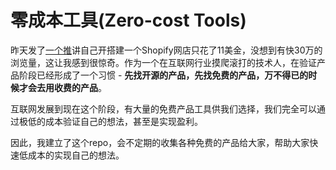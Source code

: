 # 零成本工具(Zero-cost Tools)
昨天发了[一个推](https://x.com/imwsl90/status/1759530326081392975?s=20)讲自己开搭建一个Shopify网店只花了11美金，没想到有快30万的浏览量，这让我感到很惊奇。作为一个在互联网行业摸爬滚打的技术人，在验证产品阶段已经形成了一个习惯 - **先找开源的产品，先找免费的产品，万不得已的时候才会去用收费的产品**。

互联网发展到现在这个阶段，有大量的免费产品工具供我们选择，我们完全可以通过极低的成本验证自己的想法，甚至是实现盈利。

因此，我建立了这个repo，会不定期的收集各种免费的产品给大家，帮助大家快速低成本的实现自己的想法。
